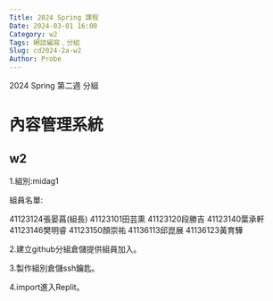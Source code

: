 ```yaml
---
Title: 2024 Spring 課程
Date: 2024-03-01 16:00
Category: w2
Tags: 網誌編寫﹐分組
Slug: cd2024-2a-w2
Author: Probe
---
```


2024 Spring 第二週 分組

<!-- PELICAN_END_SUMMARY -->

# 內容管理系統
## w2
1.組別:midag1

組員名單:

41123124張晏菖(組長)
41123101田芸熏
41123120段勝吉
41123140葉承軒
41123146樊明睿
41123150顏崇祐
41136113邱崑展
41136123黃育驊

2.建立github分組倉儲提供組員加入。

3.製作組別倉儲ssh鑰匙。

4.import進入Replit。